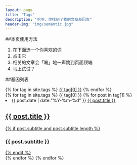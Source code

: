 ```yaml
---
layout: page
title: "Tags"
description: "哈哈，你找到了我的文章基因库"  
header-img: "img/semantic.jpg"  
---
```


##本页使用方法

1. 在下面选一个你喜欢的词
2. 点击它
3. 相关的文章会「唰」地一声跳到页面顶端
4. 马上试试？

##基因列表

<!--标签云-->
<div id='tag_cloud' class='tags'>
{% for tag in site.tags %}
<a href="#{{ tag[0] }}" title="{{ tag[0] }}" rel="{{ tag[1].size }}">{{ tag[0] }}</a>
{% endfor %}
</div>

<!--标签列表-->
<div class="one-tag-list">
{% for tag in site.tags %}
  <span class="fa fa-tag listing-seperator" id="{{ tag[0] }}">
	<span class="tag-text">{{ tag[0] }}</span>
  </span>
{% for post in tag[1] %}
  <li class="listing-item">
  <time datetime="{{ post.date | date:"%Y-%m-%d" }}">{{ post.date | date:"%Y-%m-%d" }}</time>
  <a href="{{ post.url }}" title="{{ post.title }}">{{ post.title }}</a>
  </li>
  <div class="post-preview">
	<a href="{{ post.url }}" title="{{ post.title }}">
		<h2 class="post-title">{{ post.title }}</h2>
		{% if post.subtitle and post.subtitle.length %}
			<h3 class="post-subtitle">{{ post.subtitle }}</h3>
		{% endif %}
	</a>
  </div>
{% endfor %}
{% endfor %}
 </div>

<script src="/media/js/jquery.tagcloud.js" type="text/javascript" charset="utf-8"></script> 
<script language="javascript">
$.fn.tagcloud.defaults = {
    size: {start: 1, end: 1, unit: 'em'},
      color: {start: '#f8e0e6', end: '#ff3333'}
};

$(function () {
    $('#tag_cloud a').tagcloud();
});
</script>

